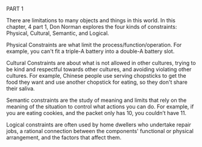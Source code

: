 PART 1

There are limitations to many objects and things in this world. In this chapter, 4 part 1, Don Norman explores the four kinds of constraints: Physical, Cultural, Semantic, and Logical.

Physical Constraints are what limit the process/function/operation. For example, you can't fit a triple-A battery into a double-A battery slot.

Cultural Constraints are about what is not allowed in other cultures, trying to be kind and respectful towards other cultures, and avoiding violating other cultures. For example, Chinese people use serving chopsticks to get the food they want and use another chopstick for eating, so they don't share their saliva.

Semantic constraints are the study of meaning and limits that rely on the meaning of the situation to control what actions you can do. For example, if you are eating cookies, and the packet only has 10, you couldn’t have 11.

Logical constraints are often used by home dwellers who undertake repair jobs, a rational connection between the components' functional or physical arrangement, and the factors that affect them. 


